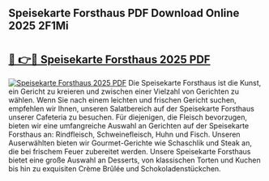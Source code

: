 ## Speisekarte Forsthaus PDF Download Online 2025 2F1Mi

# <h2><a href="http://gc5wml.nevu.top/?p=Speisekarte+Forsthaus">🔗 👉🔴 Speisekarte Forsthaus 2025 PDF</a></h2>

[![Speisekarte Forsthaus 2025 PDF](https://i.imgur.com/dBaPXMq.png)](http://gc5wml.nevu.top/?p=Speisekarte+Forsthaus)
Die Speisekarte Forsthaus ist die Kunst, ein Gericht zu kreieren und zwischen einer Vielzahl von Gerichten zu wählen. Wenn Sie nach einem leichten und frischen Gericht suchen, empfehlen wir Ihnen, unseren Salatbereich auf der Speisekarte Forsthaus unserer Cafeteria zu besuchen. Für diejenigen, die Fleisch bevorzugen, bieten wir eine umfangreiche Auswahl an Gerichten auf der Speisekarte Forsthaus an: Rindfleisch, Schweinefleisch, Huhn und Fisch. Unseren Auserwählten bieten wir Gourmet-Gerichte wie Schaschlik und Steak an, die bei frischem Feuer zubereitet werden. Unsere Speisekarte Forsthaus bietet eine große Auswahl an Desserts, von klassischen Torten und Kuchen bis hin zu exquisiten Crème Brûlée und Schokoladenstückchen.
